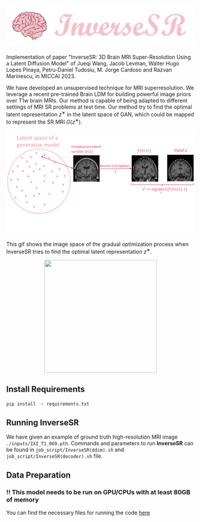 ![title](img/title.png)
---
Implementation of paper "InverseSR: 3D Brain MRI Super-Resolution Using a Latent Diffusion Model" of Jueqi Wang, Jacob Levman, Walter Hugo Lopes Pinaya, Petru-Daniel Tudosiu, M. Jorge Cardoso and Razvan Marinescu, in MICCAI 2023.

We have developed an unsupervised technique for MRI superresolution. We leverage a recent pre-trained Brain LDM for building powerful image priors over T1w brain MRIs. Our method is capable of being adapted to different settings of MRI SR problems at test time. Our method try to find the optimal latent representation $z^∗$ in the latent space of GAN, which could be mapped to represent the SR MRI $G(z^∗)$.

<p align="center">
    <img src="img/Method_Detail.gif" width="800" /> 
</p>

This gif shows the image space of the gradual optimization process when InverseSR tries to find the optimal latent representation $z^∗$.
<p align="center">
    <img src="img/InverseSR_2.gif" width="300" height="300" /> 
</p>

## Install Requirements
```sh
pip install -r requirements.txt
```

## Running InverseSR
We have given an example of ground truth high-resolution MRI image `./inputs/IXI_T1_069.pth`. Commands and parameters to run **InverseSR** can be found in `job_script/InverseSR(ddim).sh` and `job_script/InverseSR(decoder).sh` file.


## Data Preparation

### !! This model needs to be run on GPU/CPUs with at least 80GB of memory
You can find the necessary files for running the code [here](https://drive.google.com/drive/folders/110l68um6gUJzECIv0AyF-4Fcw0rrQgA9?usp=drive_link)